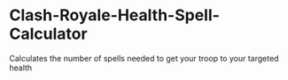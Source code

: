 # Clash-Royale-Health-Spell-Calculator
Calculates the number of spells needed to get your troop to your targeted health
